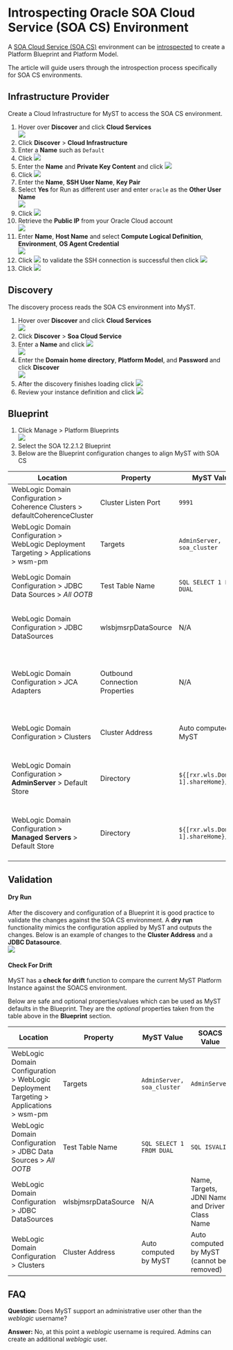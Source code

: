 # Introspecting Oracle SOA Cloud Service (SOA CS) Environment

A [SOA Cloud Service (SOA CS)](https://cloud.oracle.com/en_US/soa) environment can be [introspected](https://userguide.mystsoftware.com/platform/introspection/) to create a Platform Blueprint and Platform Model.

The article will guide users through the introspection process specifically for SOA CS environments.

## Infrastructure Provider

Create a Cloud Infrastructure for MyST to access the SOA CS environment.

1. Hover over **Discover** and click **Cloud Services**<br>![](img/soacs-01-discover.png)
2. Click **Discover** > **Cloud Infrastructure**
3. Enter a **Name** such as `Default`
4. Click ![](img/soacs-00-addkeypair.png)
5. Enter the **Name** and **Private Key Content** and click ![](img/soacs-00-add.png)<br>
6. Click ![](img/soacs-00-addagent.png)
7. Enter the **Name**, **SSH User Name**, **Key Pair**
8. Select **Yes** for Run as different user and enter `oracle` as the **Other User Name**<br>![](img/soacs-01-agentcredential.png)
9. Click ![](img/soacs-00-addhost.png)
10. Retrieve the **Public IP** from your Oracle Cloud account<br>![](img/soacs-01-oraclecloud-hostname.png)
11. Enter **Name**, **Host Name** and select **Compute Logical Definition**, **Environment**, **OS Agent Credential**<br>![](img/soacs-01-host.png)
12. Click ![](img/soacs-00-testconnection.png) to validate the SSH connection is successful then click ![](img/soacs-00-add.png)
13. Click ![](img/soacs-00-save.png)

## Discovery

The discovery process reads the SOA CS environment into MyST.

1. Hover over **Discover** and click **Cloud Services**<br>![](img/soacs-01-discover.png)
2. Click **Discover** > **Soa Cloud Service**
3. Enter a **Name** and click ![](img/soacs-00-next.png)<br>![](img/soacs-02-discoversoacloud.png)
4. Enter the **Domain home directory**, **Platform Model**, and **Password** and click **Discover**<br>![](img/soacs-02-discoversoacloud02.png)
5. After the discovery finishes loading click ![](img/soacs-00-next.png)
6. Review your instance definition and click ![](img/soacs-00-done.png)

## Blueprint

1. Click Manage > Platform Blueprints<br>![](img/soacs-03-blueprints.png)
2. Select the SOA 12.2.1.2 Blueprint
3. Below are the Blueprint configuration changes to align MyST with SOA CS

| Location                                                     | Property                       | MyST Value                              | SOA CS Value                                                 | Notes                                                        |
| ------------------------------------------------------------ | ------------------------------ | --------------------------------------- | ------------------------------------------------------------ | ------------------------------------------------------------ |
| WebLogic Domain Configuration > Coherence Clusters > defaultCoherenceCluster | Cluster Listen Port            | `9991`                                  | `7574`                                                       | SOACS uses `7574` while SOA on-premise was `9991`            |
| WebLogic Domain Configuration > WebLogic Deployment Targeting > Applications > wsm-pm | Targets                        | `AdminServer, soa_cluster`              | `AdminServer`                                                | (Optional) Remove the `soa_cluster`  so only the AdminServer is targeted |
| WebLogic Domain Configuration > JDBC Data Sources > *All OOTB* | Test Table Name                | `SQL SELECT 1 FROM DUAL`                | `SQL ISVALID`                                                | (Optional) Set the value for each out of the box (OOTB) Data Source |
| WebLogic Domain Configuration > JDBC DataSources             | wlsbjmsrpDataSource            | N/A                                     | Name, Targets, JDNI Name, and Driver Class Name              | (Optional) Only necessary if users want to change configuration for wlsbjmsrpDataSource |
| WebLogic Domain Configuration > JCA Adapters                 | Outbound Connection Properties | N/A                                     | Any properties                                               | MyST currently does not introspect Outbound Connection Properties. Add if you have any JCA Adapters configured. |
| WebLogic Domain Configuration > Clusters                     | Cluster Address                | Auto computed by MyST                   | Auto computed by MyST (cannot be removed)                    | (Optional) MyST computation requires the Cluster Address to always be set |
| WebLogic Domain Configuration > **AdminServer** > Default Store | Directory                      | `${[rxr.wls.Domain-1].shareHome}/tlogs` | `${[rxr.wls.Domain-1].domainAserverHome}/servers/${[rxr.wls.AdminServer-1].name}/data/store/default` | By default TLOGS are not defined in the WLS Console. In MyST we set them to their default directory. |
| WebLogic Domain Configuration > **Managed Servers** > Default Store | Directory                      | `${[rxr.wls.Domain-1].shareHome}/tlogs` | `${[rxr.wls.Domain-1].domainAserverHome}/servers/${[rxr.wls.ManagedServer-1].name}/data/store/default` | By default TLOGS are not defined in the WLS Console. In MyST we set them to their default directory. |

## Validation

#### Dry Run

After the discovery and configuration of a Blueprint it is good practice to validate the changes against the SOA CS environment. A **dry run** functionality mimics the configuration applied by MyST and outputs the changes. Below is an example of changes to the **Cluster Address** and a **JDBC Datasource**.<br>![](img/soacs-05-dryrun.png)

#### Check For Drift

MyST has a **check for drift** function to compare the current MyST Platform Instance against the SOACS environment. 

Below are safe and optional properties/values which can be used as MyST defaults in the Blueprint. They are the *optional* properties taken from the table above in the **Blueprint** section.

| Location                                                     | Property                       | MyST Value                              | SOACS Value                                                  |
| ------------------------------------------------------------ | ------------------------------ | --------------------------------------- | ------------------------------------------------------------ |
| WebLogic Domain Configuration > WebLogic Deployment Targeting > Applications > wsm-pm | Targets                        | `AdminServer, soa_cluster`              | `AdminServer`                                                |
| WebLogic Domain Configuration > JDBC Data Sources > *All OOTB* | Test Table Name                | `SQL SELECT 1 FROM DUAL`                | `SQL ISVALID`                                                |
| WebLogic Domain Configuration > JDBC DataSources             | wlsbjmsrpDataSource            | N/A                                     | Name, Targets, JDNI Name, and Driver Class Name              |
| WebLogic Domain Configuration > Clusters                     | Cluster Address                | Auto computed by MyST                   | Auto computed by MyST (cannot be removed)                    |


## FAQ

**Question:** Does MyST support an administrative user other than the *weblogic* username?

**Answer:** No, at this point a *weblogic* username is required. Admins can create an additional *weblogic* user.